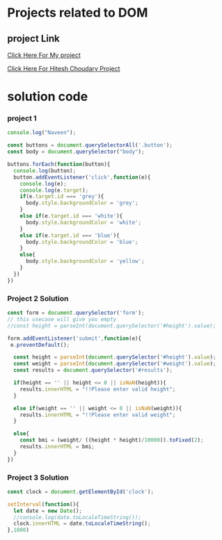 # Projects related to DOM

## project Link
[Click Here For My project](https://stackblitz.com/edit/stackblitz-starters-2uecn3?description=HTML/CSS/JS%20Starter&file=script.js,styles.css,index.html&terminalHeight=10&title=Static%20Starter)

[Click Here For Hitesh Choudary Project](https://stackblitz.com/edit/dom-project-chaiaurcode?file=index.html)

# solution code

### project 1

```Javascript
console.log("Naveen");

const buttons = document.querySelectorAll('.button');
const body = document.querySelector("body");

buttons.forEach(function(button){
  console.log(button);
  button.addEventListener('click',function(e){
    console.log(e);
    console.log(e.target);
    if(e.target.id === 'grey'){
      body.style.backgroundColor = 'grey';
    }
    else if(e.target.id === 'white'){
      body.style.backgroundColor = 'white';
    }
    else if(e.target.id === 'blue'){
      body.style.backgroundColor = 'blue';
    }
    else{
      body.style.backgroundColor = 'yellow';
    }
  })
})

```


### Project 2 Solution
```Javascript
const form = document.querySelector('form');
// this usecase will give you empty
//const height = parseInt(document.querySelector('#height').value);

form.addEventListener('submit',function(e){
 e.preventDefault();

  const height = parseInt(document.querySelector('#height').value);
  const weight = parseInt(document.querySelector('#weight').value);
  const results = document.querySelector('#results');

  if(height == '' || height <= 0 || isNaN(height)){
    results.innerHTML = "!!Please enter valid height";
  }

  else if(weight == '' || weight <= 0 || isNaN(weight)){
    results.innerHTML = "!!Please enter valid weight";
  }

  else{
    const bmi = (weight/ ((height * height)/10000)).toFixed(2);
    results.innerHTML = bmi;
  }
})

```

### Project 3 Solution

```Javascript
const clock = document.getElementById('clock');

setInterval(function(){
  let date = new Date();
  //console.log(date.toLocaleTimeString());
  clock.innerHTML = date.toLocaleTimeString();
},1000) 

```